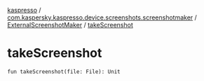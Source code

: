 [kaspresso](../../index.md) / [com.kaspersky.kaspresso.device.screenshots.screenshotmaker](../index.md) / [ExternalScreenshotMaker](index.md) / [takeScreenshot](./take-screenshot.md)

# takeScreenshot

`fun takeScreenshot(file: File): Unit`